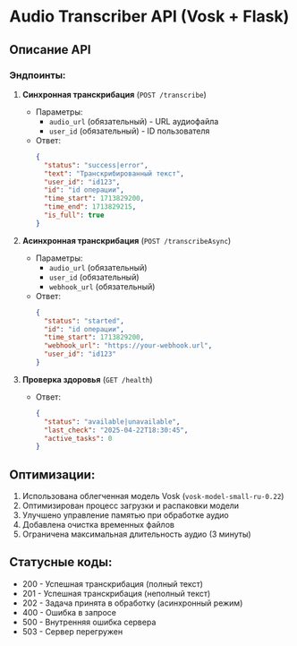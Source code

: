 # Audio Transcriber API (Vosk + Flask)

## Описание API

### Эндпоинты:
1. **Синхронная транскрибация** (`POST /transcribe`)
   - Параметры:
     - `audio_url` (обязательный) - URL аудиофайла
     - `user_id` (обязательный) - ID пользователя
   - Ответ:
     ```json
     {
       "status": "success|error",
       "text": "Транскрибированный текст",
       "user_id": "id123",
       "id": "id операции",
       "time_start": 1713829200,
       "time_end": 1713829215,
       "is_full": true
     }
     ```

2. **Асинхронная транскрибация** (`POST /transcribeAsync`)
   - Параметры:
     - `audio_url` (обязательный)
     - `user_id` (обязательный)
     - `webhook_url` (обязательный)
   - Ответ:
     ```json
     {
       "status": "started",
       "id": "id операции",
       "time_start": 1713829200,
       "webhook_url": "https://your-webhook.url",
       "user_id": "id123"
     }
     ```

3. **Проверка здоровья** (`GET /health`)
   - Ответ:
     ```json
     {
       "status": "available|unavailable",
       "last_check": "2025-04-22T18:30:45",
       "active_tasks": 0
     }
     ```

## Оптимизации:
1. Использована облегченная модель Vosk (`vosk-model-small-ru-0.22`)
2. Оптимизирован процесс загрузки и распаковки модели
3. Улучшено управление памятью при обработке аудио
4. Добавлена очистка временных файлов
5. Ограничена максимальная длительность аудио (3 минуты)

## Статусные коды:
- 200 - Успешная транскрибация (полный текст)
- 201 - Успешная транскрибация (неполный текст)
- 202 - Задача принята в обработку (асинхронный режим)
- 400 - Ошибка в запросе
- 500 - Внутренняя ошибка сервера
- 503 - Сервер перегружен
